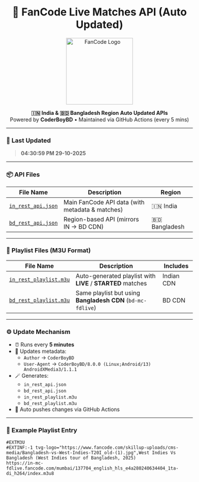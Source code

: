 <h1 align="center">
  🏏 FanCode Live Matches API (Auto Updated)
</h1>

<p align="center">
  <img src="https://upload.wikimedia.org/wikipedia/en/5/53/Fancode_logo.png" width="180" alt="FanCode Logo">
</p>

<p align="center">
  <b>🇮🇳 India & 🇧🇩 Bangladesh Region Auto Updated APIs</b><br>
  Powered by <b>CoderBoyBD</b> • Maintained via GitHub Actions (every 5 mins)
</p>

---

### 📅 Last Updated
> **04:30:59 PM 29-10-2025**

---

### 📦 API Files

| File Name | Description | Region |
|------------|-------------|--------|
| [`in_rest_api.json`](./in_rest_api.json) | Main FanCode API data (with metadata & matches) | 🇮🇳 India |
| [`bd_rest_api.json`](./bd_rest_api.json) | Region-based API (mirrors IN → BD CDN) | 🇧🇩 Bangladesh |

---

### 🎵 Playlist Files (M3U Format)

| File Name | Description | Includes |
|------------|-------------|-----------|
| [`in_rest_playlist.m3u`](./in_rest_playlist.m3u) | Auto-generated playlist with **LIVE** / **STARTED** matches | Indian CDN |
| [`bd_rest_playlist.m3u`](./bd_rest_playlist.m3u) | Same playlist but using **Bangladesh CDN** (`bd-mc-fdlive`) | BD CDN |

---

### ⚙️ Update Mechanism

- ⏰ Runs every **5 minutes**
- 🧩 Updates metadata:
  - `Author` → `CoderBoyBD`
  - `User-Agent` → `CoderBoyBD/8.0.0 (Linux;Android/13) AndroidXMedia3/1.1.1`
- 🪄 Generates:
  - `in_rest_api.json`
  - `bd_rest_api.json`
  - `in_rest_playlist.m3u`
  - `bd_rest_playlist.m3u`
- 🚀 Auto pushes changes via GitHub Actions

---

### 🧠 Example Playlist Entry

```m3u
#EXTM3U
#EXTINF:-1 tvg-logo="https://www.fancode.com/skillup-uploads/cms-media/Bangladesh-vs-West-Indies-T20I_old-(1).jpg",West Indies Vs Bangladesh (West Indies tour of Bangladesh, 2025)
https://in-mc-fdlive.fancode.com/mumbai/137704_english_hls_e4a280240634404_1ta-di_h264/index.m3u8
